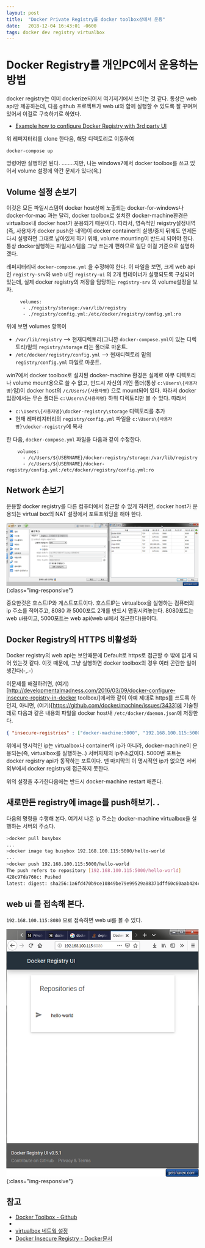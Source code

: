 ```yaml
---
layout: post
title:  "Docker Private Registry를 docker toolbox상에서 운용"
date:   2018-12-04 16:43:01 -0600
tags: docker dev registry virtualbox 
---
```


# Docker Registry를 개인PC에서 운용하는 방법

docker registry는 이미 dockerize되어서 여기저기에서 쓰이는 것 같다. 통상은 web api만 제공하는데, 다음 github 프로젝트가 web ui와 함께 실행할 수 있도록 
잘 꾸며져 있어서 이걸로 구축하기로 하였다.

  - [Example how to configure Docker Registry with 3rd party UI](https://github.com/slydeveloper/docker-registry-joxit-ui-compose)

위 레퍼지터리를 clone 한다음, 해당 디렉토리로 이동하여 

```
docker-compose up
```

명령어만 실행하면 된다. ........지만,  나는 windows7에서 docker toolbox를 쓰고 있어서 volume 설정에 약간 문제가 있다(윽.)

## Volume 설정 손보기 

이것은 모든 파일시스템이 docker host상에 노출되는 docker-for-windows나 docker-for-mac 과는 달리, docker toolbox로 설치한 docker-machine환경은 virtualbox내 docker host가 운용되기 때문이다. 
따라서, 영속적인 reigstry설정내역(즉, 사용자가 docker push한 내역)이 docker container의 실행/중지 뒤에도 언제든 다시 실행하면 그대로 남아있게 하기 위해, 
volume mounting이 반드시 되어야 한다. 통상 docker실행하는 파일시스템을 그냥 쓰는게 편하므로 일단 이걸 기준으로 설명하겠다.

레퍼지터리내 `docker-compose.yml` 을 수정해야 한다. 이 파일을 보면, 크게 web api인 `registry-srv`와 web ui인 `registry-ui` 의 2개 컨테이너가 실행되도록 구성되어 있는데, 
실제 docker registry의 저장을 담당하는 `registry-srv` 의 volume설정을 보자.

```
     volumes:
      - ./registry/storage:/var/lib/registry
      - ./registry/config.yml:/etc/docker/registry/config.yml:ro
```

위에 보면 volumes 항목이 

  - `/var/lib/registry` --> 현재디렉토리(그니깐 `docker-compose.yml`이 있는 디렉토리)밑의 `registry/storage` 라는 폴더로 마운트.
  - `/etc/docker/registry/config.yml` --> 현재디렉토리 밑의 `registry/config.yml` 파일로 마운트.

win7에서 docker toolbox로 설치된 docker-machine 환경은 실제로 아무 디렉토리나 volume mount용으로 쓸 수 없고, 반드시 자신의 개인 폴더(통상 `c:\Users\{사용자명}`임)이 docker host의 `/c/Users/{사용자명}` 으로 mount되어 있다. 따라서 docker 입장에서는 무슨 폴더든 `c:\Users\{사용자명}` 하위 디렉토리만 볼 수 있다. 
따라서 

  - `c:\Users\{사용자명}\docker-registry\storage` 디렉토리를 추가
  - 현재 레퍼리지터리의 `registry/config.yml` 파일을 `c:\Users\{사용자명}\docker-registry`에 복사

한 다음, `docker-compose.yml` 파일을 다음과 같이 수정한다.

```
    volumes:
      - /c/Users/${USERNAME}/docker-registry/storage:/var/lib/registry
      - /c/Users/${USERNAME}/docker-registry/config.yml:/etc/docker/registry/config.yml:ro
```

## Network 손보기 

운용할 docker registry를 다른 컴퓨터에서 접근할 수 있게 하려면, docker host가 운용되는 virtual box의 NAT 설정에서 포트포워딩을 해야 한다.

![VirtualBox내 docker host인 'default'의 네트워크 설정변경](/img/2018-12-04-virtualbox-설정화면.png){:class="img-responsive"}

중요한것은 호스트IP와 게스트포트이다. 호스트IP는 virtualbox을 실행하는 컴퓨터의 ip 주소를 적어주고, 8080 과 5000포트 2개를 반드시 맵핑시켜놓는다.
8080포트는 web ui용이고, 5000포트는 web api(web ui에서 접근한다)용이다. 

## Docker Registry의 HTTPS 비활성화

Docker registry의 web api는 보안때문에 Default로 https로 접근할 수 밖에 없게 되어 있는것 같다. 이것 때문에, 그냥 실행하면 docker toolbox의 경우 여러 곤란한 일이 생긴다(-,.-)

이문제를 해결하려면, (여기)[http://developmentalmadness.com/2016/03/09/docker-configure-insecure-registry-in-docker toolbox/]에서와 같이 아예 제대로 https를 쓰도록 
하던지, 아니면, (여기)[https://github.com/docker/machine/issues/3433]에 기술된 데로 다음과 같은 내용의 파일을 docker host내 `/etc/docker/daemon.json`에
저장한다.

```json
{ "insecure-registries" : ["docker-machine:5000", "192.168.100.115:5000"] }
```

위에서 명시적인 ip는 virtualbox나 container의 ip가 아니라, docker-machine이 운용되는(즉, virtualbox를 실행하는..) 서버자체의 ip주소값이다. 5000번 포트는 docker registry api가 동작하는 포트이다. 
맨 마지막의 이 명시적인 ip가 없으면 서버외부에서 docker registry에 접근하지 못한다.

위의 설정을 추가한다음에는 반드시 docker-machine restart 해준다.

## 새로만든 registry에 image를 push해보기. .


다음의 명령을 수행해 본다. 여기서 나온 ip 주소는 docker-machine virtualbox을 실행하는 서버의 주소다.

```sh
>docker pull busybox
...
>docker image tag busybox 192.168.100.115:5000/hello-world
...
>docker push 192.168.100.115:5000/hello-world
The push refers to repository [192.168.100.115:5000/hello-world]
428c97da766c: Pushed
latest: digest: sha256:1a6fd470b9ce10849be79e99529a88371dff60c60aab424c077007f6979b4812 size: 524
```

## web ui 를 접속해 본다. 

`192.168.100.115:8080` 으로 접속하면 web ui를 볼 수 있다. 

![web ui 화면](/img/firefox_2018-12-05_11-28-19.png){:class="img-responsive"}


## 참고
 
 - [Docker Toolbox - Github](https://github.com/docker/toolbox)
 - [Docker Registry+UI 구축예제 프로젝트 - Github]:(https://github.com/slydeveloper/docker-registry-joxit-ui-compose)
 - [virtualbox 네트웍 설정](https://www.jhipster.tech/tips/020_tip_using_docker_containers_as_localhost_on_mac_and_windows.html)
 - [Docker Insecure Registry - Docker문서](https://docs.docker.com/registry/insecure)

